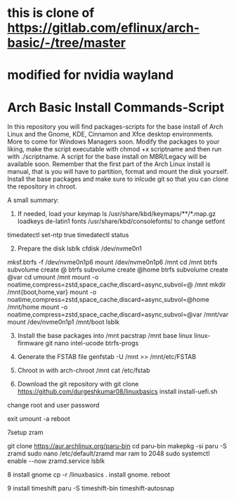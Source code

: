 # this is clone of https://gitlab.com/eflinux/arch-basic/-/tree/master
# modified for nvidia wayland 
# Arch Basic Install Commands-Script

In this repository you will find packages-scripts for the base install of Arch Linux and the Gnome, KDE, Cinnamon and Xfce desktop environments. More to come for Windows Managers soon.
Modify the packages to your liking, make the script executable with chmod +x scriptname and then run with ./scriptname.
A script for the base install on MBR/Legacy will be available soon.
Remember that the first part of the Arch Linux install is manual, that is you will have to partition, format and mount the disk yourself. Install the base packages and make sure to inlcude git so that you can clone the repository in chroot.

A small summary:

1. If needed, load your keymap
ls /usr/share/kbd/keymaps/**/*.map.gz
loadkeys de-latin1
fonts /usr/share/kbd/consolefonts/ to change setfont

timedatectl set-ntp true
timedatectl status

2. Prepare the disk
lsblk
cfdisk /dev/nvme0n1

mksf.btrfs -f /dev/nvme0n1p6
mount /dev/nvme0n1p6 /mnt
cd /mnt
btrfs subvolume create @
btrfs subvolume create @home
btrfs subvolume create @var
cd
umount /mnt
mount -o noatime,compress=zstd,space_cache,discard=async,subvol=@ /mnt
mkdir /mnt{boot,home,var}
mount -o noatime,compress=zstd,space_cache,discard=async,subvol=@home /mnt/home
mount -o noatime,compress=zstd,space_cache,discard=async,subvol=@var /mnt/var
mount /dev/nvme0n1p1 /mnt/boot
lsblk


3. Install the base packages into /mnt 
pacstrap /mnt base linux linux-firmware git nano intel-ucode btrfs-progs

4. Generate the FSTAB file
genfstab -U /mnt >> /mnt/etc/FSTAB
5. Chroot in with 
arch-chroot /mnt
cat /etc/fstab

6. Download the git repository with 
git clone https://github.com/durgeshkumar08/linuxbasics
install install-uefi.sh

change root and user password


exit
umount -a
reboot

7setup zram

git clone https://aur.archlinux.org/paru-bin
cd paru-bin
makepkg -si
paru -S zramd
sudo nano /etc/default/zramd
mar ram to 2048
sudo systemctl enable --now zramd.service
lsblk

8 install gnome
cp -r /linuxbasics .
install gnome.
reboot

9 install timeshift
paru -S timeshift-bin timeshift-autosnap


